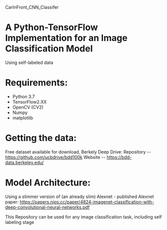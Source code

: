 CarInFront_CNN_Classifer

# A Python-TensorFlow Implementation for an Image Classification Model

Using self-labeled data

# Requirements:
  - Python 3.7
  - TensorFlow2.XX
  - OpenCV (CV2)
  - Numpy
  - matplotlib


# Getting the data:
Free dataset available for download, Berkely Deep Drive:
    Repository -- https://github.com/ucbdrive/bdd100k
    Website -- https://bdd-data.berkeley.edu/

# Model Architecture:
Using a slimmer version of (an already slim) Alexnet
                      - published Alexnet paper: https://papers.nips.cc/paper/4824-imagenet-classification-with-deep-convolutional-neural-networks.pdf



This Repository can be used for any image classification task, including self labeling stage




